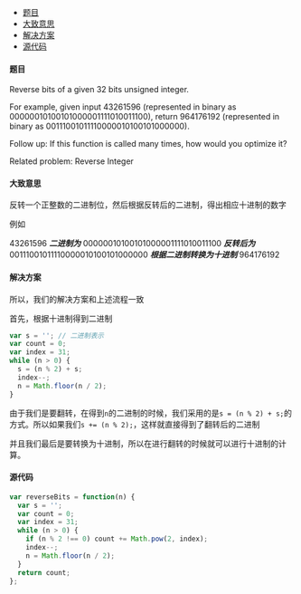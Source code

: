 * [题目](#题目)
* [大致意思](#大致意思)
* [解决方案](#解决方案)
* [源代码](#源代码)


#### 题目

Reverse bits of a given 32 bits unsigned integer.

For example, given input 43261596 (represented in binary as 00000010100101000001111010011100), return 964176192 (represented in binary as 00111001011110000010100101000000).

Follow up:
If this function is called many times, how would you optimize it?

Related problem: Reverse Integer

#### 大致意思

反转一个正整数的二进制位，然后根据反转后的二进制，得出相应十进制的数字

例如

  43261596 ***二进制为*** 00000010100101000001111010011100 ***反转后为*** 00111001011110000010100101000000 ***根据二进制转换为十进制*** 964176192

#### 解决方案

所以，我们的解决方案和上述流程一致

首先，根据十进制得到二进制

```js
var s = ''; // 二进制表示
var count = 0;
var index = 31;
while (n > 0) {
  s = (n % 2) + s;
  index--;
  n = Math.floor(n / 2);
}
```

由于我们是要翻转，在得到`n`的二进制的时候，我们采用的是`s = (n % 2) + s;`的方式。所以如果我们`s += (n % 2);`，这样就直接得到了翻转后的二进制

并且我们最后是要转换为十进制，所以在进行翻转的时候就可以进行十进制的计算。

#### 源代码

```js
var reverseBits = function(n) {
  var s = '';
  var count = 0;
  var index = 31;
  while (n > 0) {
    if (n % 2 !== 0) count += Math.pow(2, index);
    index--;
    n = Math.floor(n / 2);
  }
  return count;
};
```

